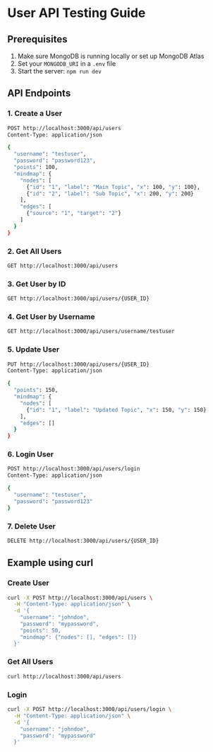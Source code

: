# User API Testing Guide

## Prerequisites
1. Make sure MongoDB is running locally or set up MongoDB Atlas
2. Set your `MONGODB_URI` in a `.env` file
3. Start the server: `npm run dev`

## API Endpoints

### 1. Create a User
```bash
POST http://localhost:3000/api/users
Content-Type: application/json

{
  "username": "testuser",
  "password": "password123",
  "points": 100,
  "mindmap": {
    "nodes": [
      {"id": "1", "label": "Main Topic", "x": 100, "y": 100},
      {"id": "2", "label": "Sub Topic", "x": 200, "y": 200}
    ],
    "edges": [
      {"source": "1", "target": "2"}
    ]
  }
}
```

### 2. Get All Users
```bash
GET http://localhost:3000/api/users
```

### 3. Get User by ID
```bash
GET http://localhost:3000/api/users/{USER_ID}
```

### 4. Get User by Username
```bash
GET http://localhost:3000/api/users/username/testuser
```

### 5. Update User
```bash
PUT http://localhost:3000/api/users/{USER_ID}
Content-Type: application/json

{
  "points": 150,
  "mindmap": {
    "nodes": [
      {"id": "1", "label": "Updated Topic", "x": 150, "y": 150}
    ],
    "edges": []
  }
}
```

### 6. Login User
```bash
POST http://localhost:3000/api/users/login
Content-Type: application/json

{
  "username": "testuser",
  "password": "password123"
}
```

### 7. Delete User
```bash
DELETE http://localhost:3000/api/users/{USER_ID}
```

## Example using curl

### Create User
```bash
curl -X POST http://localhost:3000/api/users \
  -H "Content-Type: application/json" \
  -d '{
    "username": "johndoe",
    "password": "mypassword",
    "points": 50,
    "mindmap": {"nodes": [], "edges": []}
  }'
```

### Get All Users
```bash
curl http://localhost:3000/api/users
```

### Login
```bash
curl -X POST http://localhost:3000/api/users/login \
  -H "Content-Type: application/json" \
  -d '{
    "username": "johndoe",
    "password": "mypassword"
  }'
```
